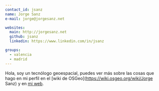 ```yaml
---
contact_id: jsanz
name: Jorge Sanz
e-mail: jorge@jorgesanz.net

websites:
  main: http://jorgesanz.net
  github: jsanz
  linkedin: https://www.linkedin.com/in/jsanz

groups:
  - valencia
  - madrid
---
```


Hola, soy un tecnólogo geoespacial, puedes ver más
sobre las cosas que hago en mi perfil en el [wiki de OSGeo](https://wiki.osgeo.org/wiki/Jorge Sanz)
y en [mi web](http://jorgesanz.net).
